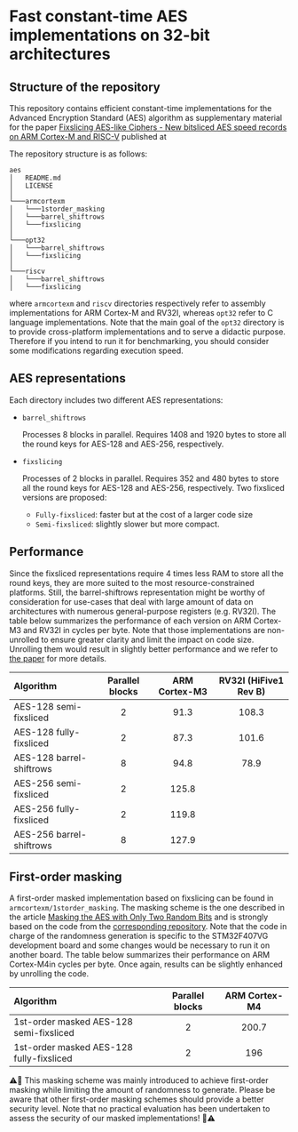 # Fast constant-time AES implementations on 32-bit architectures

## Structure of the repository

This repository contains efficient constant-time implementations for the Advanced Encryption Standard (AES) algorithm as supplementary material for the paper [Fixslicing AES-like Ciphers - New bitsliced AES speed records on ARM Cortex-M and RISC-V](https://eprint.iacr.org/2020) published at 

The repository structure is as follows:
```
aes
│   README.md
│   LICENSE   
│
└───armcortexm
│   └───1storder_masking
│   └───barrel_shiftrows
│   └───fixslicing
│   
└───opt32
│   └───barrel_shiftrows
│   └───fixslicing
│   
└───riscv
│   └───barrel_shiftrows
│   └───fixslicing
```
where `armcortexm` and `riscv` directories respectively refer to assembly implementations for ARM Cortex-M and RV32I, whereas `opt32` refer to C language implementations. Note that the main goal of the `opt32` directory is to provide cross-platform implementations and to serve a didactic purpose. Therefore if you intend to run it for benchmarking, you should consider some modifications regarding execution speed.

## AES representations

Each directory includes two different AES representations:
- `barrel_shiftrows`

   Processes 8 blocks in parallel. Requires 1408 and 1920 bytes to store all the round keys for AES-128 and AES-256, respectively.

- `fixslicing`

   Processes of 2 blocks in parallel. Requires 352 and 480 bytes to store all the round keys for AES-128 and AES-256, respectively.
   Two fixsliced versions are proposed:
   * `Fully-fixsliced`: faster but at the cost of a larger code size
   * `Semi-fixsliced`: slightly slower but more compact.

## Performance

Since the fixsliced representations require 4 times less RAM to store all the round keys, they are more suited to the most resource-constrained platforms. Still, the barrel-shiftrows representation might be worthy of consideration for use-cases that deal with large amount of data on architectures with numerous general-purpose registers (e.g. RV32I). The table below summarizes the performance of each version on ARM Cortex-M3 and RV32I in cycles per byte. Note that those implementations are non-unrolled to ensure greater clarity and limit the impact on code size. Unrolling them would result in slightly better performance and we refer to [the paper](https://eprint.iacr.org/2020) for more details.

| Algorithm                | Parallel blocks | ARM Cortex-M3 | RV32I (HiFive1 Rev B) |
|:-------------------------|:---------------:|:-------------:|:---------------------:|
| AES-128 semi-fixsliced   | 2               | 91.3          | 108.3                 |
| AES-128 fully-fixsliced  | 2               | 87.3          | 101.6                 |
| AES-128 barrel-shiftrows | 8               | 94.8          | 78.9                  |
| AES-256 semi-fixsliced   | 2               | 125.8         |                       |
| AES-256 fully-fixsliced  | 2               | 119.8         |                       |
| AES-256 barrel-shiftrows | 8               | 127.9         |                       |

## First-order masking

A first-order masked implementation based on fixslicing can be found in `armcortexm/1storder_masking`. The masking scheme is the one described in the article [Masking the AES with Only Two Random Bits](https://eprint.iacr.org/2018/1007) and is strongly based on the code from the [corresponding repository](https://github.com/LaurenDM/TwoRandomBits). Note that the code in charge of the randomness generation is specific to the STM32F407VG development board and some changes would be necessary to run it on another board. The table below summarizes their performance on ARM Cortex-M4in cycles per byte. Once again, results can be slightly enhanced by unrolling the code.

| Algorithm                                 | Parallel blocks | ARM Cortex-M4 |
|:------------------------------------------|:---------------:|:-------------:|
| 1st-order masked AES-128 semi-fixsliced   | 2               | 200.7         |
| 1st-order masked AES-128 fully-fixsliced         | 2               | 196           |

:warning::rotating_light: This masking scheme was mainly introduced to achieve first-order masking while limiting the amount of randomness to generate. Please be aware that other first-order masking schemes should provide a better security level. Note that no practical evaluation has been undertaken to assess the security of our masked implementations! :rotating_light::warning: 
